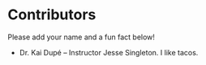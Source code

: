 # Contributors

Please add your name and a fun fact below!

- Dr. Kai Dupé – Instructor
Jesse Singleton. I like tacos.